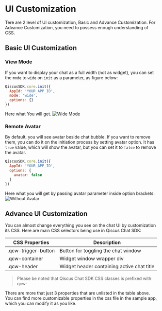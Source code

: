# UI Customization

Tere are 2 level of UI customization, Basic and Advance Customization. For
Advance Customization, you need to possess enough understanding of CSS.

## Basic UI Customization

### View Mode

If you want to display your chat as a full width (not as widget), you can
set the `mode` to `wide` on `init` as a parameter, as figure below:
```javascript
QiscusSDK.core.init({
  AppId: 'YOUR_APP_ID',
  mode: 'wide',
  options: {}
})
```

Here what You will get.
![Wide Mode](https://cdn.rawgit.com/qiscus/qiscus-sdk-web/feature/docs/docs/images/view-mode-screen.png "Wide Mode")

### Remote Avatar

By default, you will see avatar beside chat bubble. If you want to remove
them, you can do it on the initiation process by setting avatar option. It has
`true` value, which will show the avatar, but you can set it to `false` to
remove the avatar.
```javascript
QiscusSDK.core.init({
  AppId: 'YOUR_APP_ID',
  options: {
    avatar: false
  }
})
```
Here what you will get by passing avatar parameter inside option brackets:
![Without Avatar](https://cdn.rawgit.com/qiscus/qiscus-sdk-web/feature/docs/docs/images/no-avatar.png "No Avatar")

## Advance UI Customization
You can almost change everything you see on the chat UI by customization its
CSS. Here are main CSS selectors being use in Qiscus Chat SDK:

| CSS Properties      | Description                                |
|---------------------|--------------------------------------------|
| .qcw-trigger-button | Button for toggling the chat window        |
| .qcw-container      | Widget window wrapper div                  |
| .qcw-header         | Widget header containing active chat title |

> Please be noted that Qiscus Chat SDK CSS classes is prefixed with qcw-

There are more that just 3 properties that are unlisted in the table above.
You can find more customizable properties in the css file in the sample app,
which you can modify it as you like.

